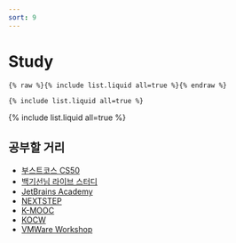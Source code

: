 ```yaml
---
sort: 9
---
```


# Study


```
{% raw %}{% include list.liquid all=true %}{% endraw %}

{% include list.liquid all=true %}
```

{% include list.liquid all=true %}

## 공부할 거리

- [부스트코스 CS50](https://www.boostcourse.org/study-cs50-2nd)
- [백기선님 라이브 스터디](https://github.com/whiteship/live-study)
- [JetBrains Academy](https://www.jetbrains.com/ko-kr/academy)
- [NEXTSTEP](https://edu.nextstep.camp)
- [K-MOOC](http://www.kmooc.kr)
- [KOCW](http://www.kocw.net)
- [VMWare Workshop](https://tanzu.vmware.com/developer/workshops/?_bt=479566129093&_bk=&_bm=&_bn=d&_bg=110051909419&gclid=EAIaIQobChMI2oyW3euy8AIVRApcCh2svgSHEAEYASAAEgK9gPD_BwE)